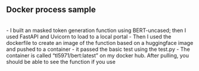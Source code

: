 ## Docker process sample
<br>
- I built an masked token generation function using BERT-uncased; then I used FastAPI and Uvicorn to load to a local portal
- Then I used the dockerfile to create an image of the function based on a huggingface image and pushed to a container - it passed the basic test using the test.py
- The container is called “tl5971/bert:latest” on my docker hub. After pulling, you should be able to see the function if you use 

<br>